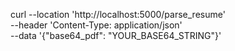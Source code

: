 curl --location 'http://localhost:5000/parse_resume' \
--header 'Content-Type: application/json' \
--data '{"base64_pdf": "YOUR_BASE64_STRING"}'
